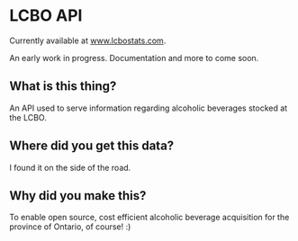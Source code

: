 # LCBO API

Currently available at www.lcbostats.com.

An early work in progress. Documentation and more to come soon.

## What is this thing?

An API used to serve information regarding alcoholic beverages stocked at the LCBO.

## Where did you get this data?

I found it on the side of the road.

## Why did you make this?

To enable open source, cost efficient alcoholic beverage acquisition for the province of Ontario, of course! :)
